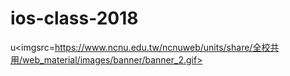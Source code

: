 # ios-class-2018
u<imgsrc=https://www.ncnu.edu.tw/ncnuweb/units/share/全校共用/web_material/images/banner/banner_2.gif>
